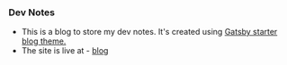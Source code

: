 ### Dev Notes
- This is a blog to store my dev notes. It's created using [Gatsby starter blog theme.](https://github.com/gatsbyjs/gatsby-starter-blog) 
- The site is live at - [blog](https://abhilash-blog.netlify.app/)
